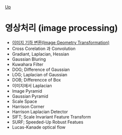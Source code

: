 [Up](../index.md)

# 영상처리 (image processing)

- [이미지 기하 변환(Image Geometry Transformation)](image_geometry_transformation.md)
- Cross Corelation 과 Convolution
- Gradiant, Laplacian, Hessian
- Gaussian Bluring
- Kuwahara Filter
- DOG; Difference of Gaussian
- LOG; Laplacian of Gaussian
- DOB; Differencce of Box
- 이미지에서 Laplacian
- Image Pyramid
- Gaussian Pyramid
- Scale Space
- Harrison Corner
- Harrison Laplacian Detector
- SIFT; Scale Invariant Feature Transform
- SURF; Speeded-Up Robust Featues
- Lucas-Kanade optical flow





